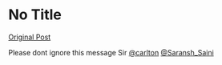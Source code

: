 # No Title

[Original Post](https://discourse.onlinedegree.iitm.ac.in/t/169029/539)

<p>Please dont ignore this message Sir <a class="mention" href="/u/carlton">@carlton</a> <a class="mention" href="/u/saransh_saini">@Saransh_Saini</a></p>
